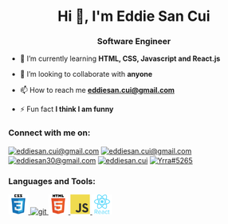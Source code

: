 <h1 align="center">Hi 👋, I'm Eddie San Cui</h1>
<h3 align="center">Software Engineer</h3>

- 🌱 I’m currently learning **HTML, CSS, Javascript and React.js**

- 💞️ I’m looking to collaborate with **anyone**

- 📫 How to reach me **eddiesan.cui@gmail.com**

- ⚡ Fun fact **I think I am funny**

<h3 align="left">Connect with me on:</h3>
<p align="left">
<a href="https://codepen.io/eddiesan.cui@gmail.com" target="blank"><img align="center" src="https://raw.githubusercontent.com/rahuldkjain/github-profile-readme-generator/master/src/images/icons/Social/codepen.svg" alt="eddiesan.cui@gmail.com" height="30" width="40" /></a>
<a href="https://stackoverflow.com/users/eddiesan.cui@gmail.com" target="blank"><img align="center" src="https://raw.githubusercontent.com/rahuldkjain/github-profile-readme-generator/master/src/images/icons/Social/stack-overflow.svg" alt="eddiesan.cui@gmail.com" height="30" width="40" /></a>
<a href="https://fb.com/eddiesan30@gmail.com" target="blank"><img align="center" src="https://raw.githubusercontent.com/rahuldkjain/github-profile-readme-generator/master/src/images/icons/Social/facebook.svg" alt="eddiesan30@gmail.com" height="30" width="40" /></a>
<a href="https://instagram.com/eddiesan.cui" target="blank"><img align="center" src="https://raw.githubusercontent.com/rahuldkjain/github-profile-readme-generator/master/src/images/icons/Social/instagram.svg" alt="eddiesan.cui" height="30" width="40" /></a>
<a href="https://discord.gg/Yrra#5265" target="blank"><img align="center" src="https://raw.githubusercontent.com/rahuldkjain/github-profile-readme-generator/master/src/images/icons/Social/discord.svg" alt="Yrra#5265" height="30" width="40" /></a>
</p>

<h3 align="left">Languages and Tools:</h3>
<p align="left"> <a href="https://www.w3schools.com/css/" target="_blank" rel="noreferrer"> <img src="https://raw.githubusercontent.com/devicons/devicon/master/icons/css3/css3-original-wordmark.svg" alt="css3" width="40" height="40"/> </a> <a href="https://git-scm.com/" target="_blank" rel="noreferrer"> <img src="https://www.vectorlogo.zone/logos/git-scm/git-scm-icon.svg" alt="git" width="40" height="40"/> </a> <a href="https://www.w3.org/html/" target="_blank" rel="noreferrer"> <img src="https://raw.githubusercontent.com/devicons/devicon/master/icons/html5/html5-original-wordmark.svg" alt="html5" width="40" height="40"/> </a> <a href="https://developer.mozilla.org/en-US/docs/Web/JavaScript" target="_blank" rel="noreferrer"> <img src="https://raw.githubusercontent.com/devicons/devicon/master/icons/javascript/javascript-original.svg" alt="javascript" width="40" height="40"/> </a> <a href="https://reactjs.org/" target="_blank" rel="noreferrer"> <img src="https://raw.githubusercontent.com/devicons/devicon/master/icons/react/react-original-wordmark.svg" alt="react" width="40" height="40"/> </a> </p>
